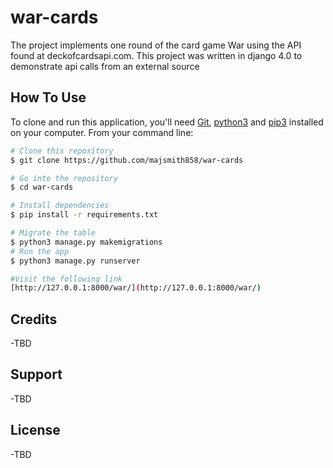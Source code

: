 # war-cards
The project implements one round of the card game War using the API found at deckofcardsapi.com. This project was written in django 4.0 to demonstrate api calls from an external source

## How To Use

To clone and run this application, you'll need [Git](https://git-scm.com), [python3](https://www.python.org/downloads/) and [pip3](https://pip.pypa.io/en/stable/installation/) installed on your computer. From your command line:

```bash
# Clone this repository
$ git clone https://github.com/majsmith858/war-cards

# Go into the repository
$ cd war-cards

# Install dependencies
$ pip install -r requirements.txt

# Migrate the table
$ python3 manage.py makemigrations
# Run the app
$ python3 manage.py runserver

#Visit the following link
[http://127.0.0.1:8000/war/](http://127.0.0.1:8000/war/)
```
## Credits
-TBD
## Support
-TBD
## License
-TBD
